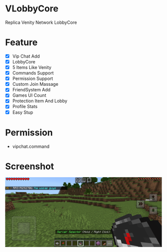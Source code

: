 # VLobbyCore
Replica Venity Network LobbyCore

# Feature
- [X] Vip Chat Add
- [X] LobbyCore
- [X] 5 Items Like Venity
- [X] Commands Support
- [X] Permission Support
- [X] Custom Join Massage
- [X] FriendSystem Add
- [X] Games UI Count
- [X] Protection Item And Lobby
- [X] Profile Stats
- [X] Easy Stup

# Permission
- vipchat.command

# Screenshot
![Screenshot](https://github.com/VsrStudio/VLobbyCore/blob/main/screenshot.png)
